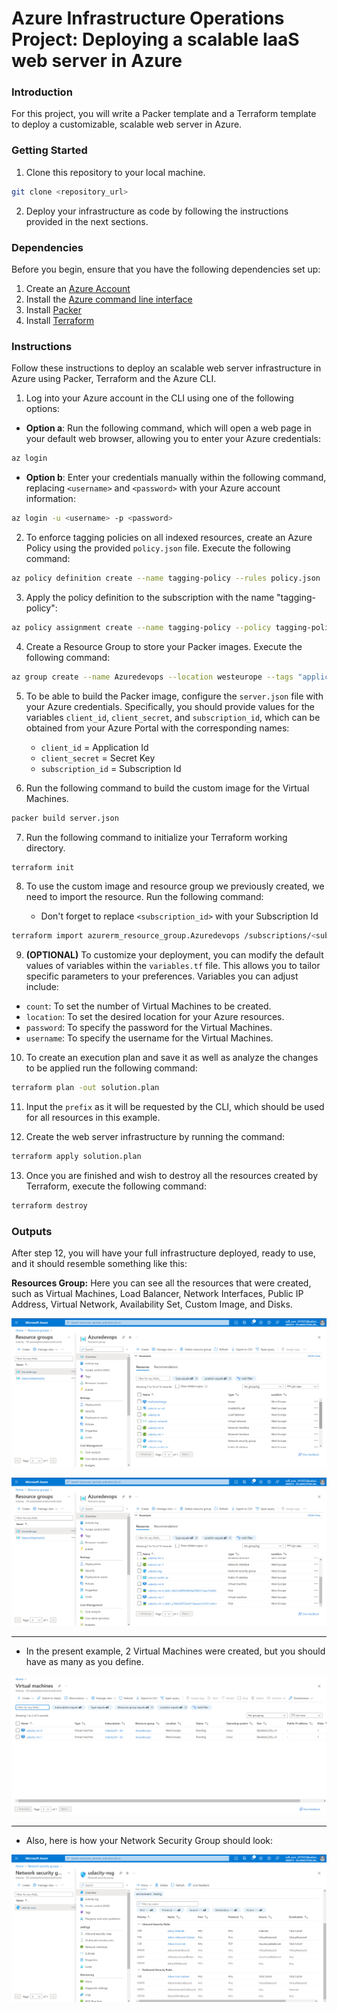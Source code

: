 # Azure Infrastructure Operations Project: Deploying a scalable IaaS web server in Azure

### Introduction
For this project, you will write a Packer template and a Terraform template to deploy a customizable, scalable web server in Azure.

### Getting Started
1. Clone this repository to your local machine.
```sh
git clone <repository_url>
```

2. Deploy your infrastructure as code by following the instructions provided in the next sections.

### Dependencies
Before you begin, ensure that you have the following dependencies set up:

1. Create an [Azure Account](https://portal.azure.com) 
2. Install the [Azure command line interface](https://docs.microsoft.com/en-us/cli/azure/install-azure-cli?view=azure-cli-latest)
3. Install [Packer](https://www.packer.io/downloads)
4. Install [Terraform](https://www.terraform.io/downloads.html)

### Instructions

Follow these instructions to deploy an scalable web server infrastructure in Azure using Packer, Terraform and the Azure CLI.

1. Log into your Azure account in the CLI using one of the following options:
    
- **Option a**: Run the following command, which will open a web page in your default web browser, allowing you to enter your Azure credentials:

```sh
az login
```

- **Option b**: Enter your credentials manually within the following command, replacing `<username>` and `<password>` with your Azure account information:

```sh
az login -u <username> -p <password>
```

2. To enforce tagging policies on all indexed resources, create an Azure Policy using the provided `policy.json` file. Execute the following command:

```sh
az policy definition create --name tagging-policy --rules policy.json
```

3. Apply the policy definition to the subscription with the name "tagging-policy":
```sh
az policy assignment create --name tagging-policy --policy tagging-policy
```

4. Create a Resource Group to store your Packer images. Execute the following command:
```sh
az group create --name Azuredevops --location westeurope --tags "application=webserver"
```

5. To be able to build the Packer image, configure the `server.json` file with your Azure credentials. Specifically, you should provide values for the variables `client_id`, `client_secret`, and `subscription_id`, which can be obtained from your Azure Portal with the corresponding names:

    - `client_id` = Application Id
    - `client_secret` = Secret Key 
    - `subscription_id` = Subscription Id

6. Run the following command to build the custom image for the Virtual Machines.
```sh
packer build server.json
```

7. Run the following command to initialize your Terraform working directory. 
```sh
terraform init
```

8. To use the custom image and resource group we previously created, we need to import the resource. Run the following command:

    - Don't forget to replace `<subscription_id>` with your Subscription Id  

```sh
terraform import azurerm_resource_group.Azuredevops /subscriptions/<subscription_id>/resourceGroups/Azuredevops
```

9. **(OPTIONAL)** To customize your deployment, you can modify the default values of variables within the `variables.tf` file. This allows you to tailor specific parameters to your preferences. Variables you can adjust include:

- `count`: To set the number of Virtual Machines to be created.
- `location`: To set the desired location for your Azure resources.
- `password`: To specify the password for the Virtual Machines.
- `username`: To specify the username for the Virtual Machines.

10. To create an execution plan and save it as well as analyze the changes to be applied run the following command:
```sh
terraform plan -out solution.plan
```
11. Input the `prefix` as it will be requested by the CLI, which should be used for all resources in this example.

12. Create the web server infrastructure by running the command:
```sh
terraform apply solution.plan
```

13. Once you are finished and wish to destroy all the resources created by Terraform, execute the following command:
```sh
terraform destroy
```

### Outputs
After step 12, you will have your full infrastructure deployed, ready to use, and it should resemble something like this:

 **Resources Group:** Here you can see all the resources that were created, such as Virtual Machines, Load Balancer, Network Interfaces, Public IP Address, Virtual Network, Availability Set, Custom Image, and Disks.

![Resource Group](out_img/resource_group.png)


![Resource Group](out_img/resource_group1.png)

----------
- In the present example, 2 Virtual Machines were created, but you should have as many as you define.

![VM](out_img/VMs.png)

-----
- Also, here is how your Network Security Group should look:

![NSG](out_img/NSG.png)


